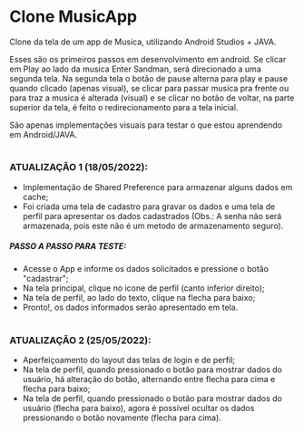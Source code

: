 # Clone MusicApp

Clone da tela de um app de Musica, utilizando Android Studios + JAVA.

Esses são os primeiros passos em desenvolvimento em android. Se clicar em Play ao lado da musica Enter Sandman, será direcionado a uma segunda tela. Na segunda tela o botão de pause alterna para play e pause quando clicado (apenas visual), se clicar para passar musica pra frente ou para traz a musica é alterada (visual) e se clicar no botão de voltar, na parte superior da tela, é feito o redirecionamento para a tela inicial.

São apenas implementações visuais para testar o que estou aprendendo em Android/JAVA.
#

### ATUALIZAÇÃO 1 (18/05/2022):
- Implementação de Shared Preference para armazenar alguns dados em cache;
- Foi criada uma tela de cadastro para gravar os dados e uma tela de perfil para apresentar os dados cadastrados (Obs.: A senha não será armazenada, pois este não é um metodo de armazenamento seguro).
##### PASSO A PASSO PARA TESTE: 
- Acesse o App e informe os dados solicitados e pressione o botão "cadastrar";
- Na tela principal, clique no icone de perfil (canto inferior direito);
- Na tela de perfil, ao lado do texto, clique na flecha para baixo;
- Pronto!, os dados informados serão apresentado em tela. 
#

### ATUALIZAÇÃO 2 (25/05/2022):
- Aperfeiçoamento do layout das telas de login e de perfil;
- Na tela de perfil, quando pressionado o botão para mostrar dados do usuário, há alteração do botão, alternando entre flecha para cima e flecha para baixo;
- Na tela de perfil, quando pressionado o botão para mostrar dados do usuário (flecha para baixo), agora é possível ocultar os dados pressionando o botão novamente (flecha para cima).
